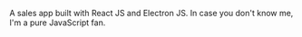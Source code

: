 A sales app built with React JS and Electron JS.
In case you don't know me, I'm a pure JavaScript fan.
